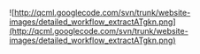 ![http://qcml.googlecode.com/svn/trunk/website-images/detailed_workflow_extractATgkn.png](http://qcml.googlecode.com/svn/trunk/website-images/detailed_workflow_extractATgkn.png)
